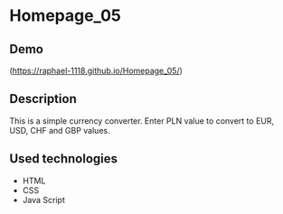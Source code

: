 # Homepage_05

## Demo
(https://raphael-1118.github.io/Homepage_05/)

## Description
This is a simple currency converter. Enter PLN value to convert to EUR, USD, CHF and GBP values. 

## Used technologies
- HTML
- CSS
- Java Script
